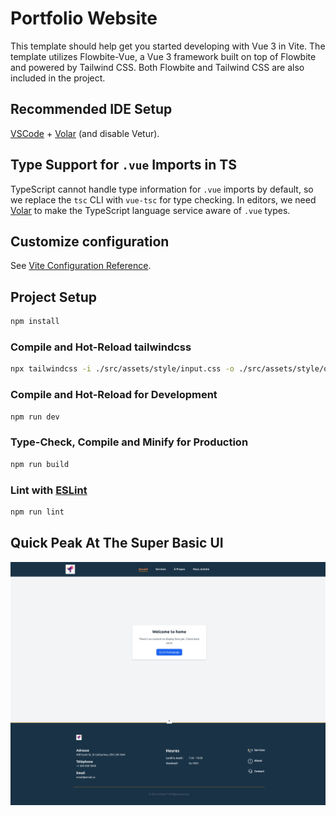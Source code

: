 # Portfolio Website

This template should help get you started developing with Vue 3 in Vite.
The template utilizes Flowbite-Vue, a Vue 3 framework built on top of Flowbite and powered by Tailwind CSS. Both Flowbite and Tailwind CSS are also included in the project.

## Recommended IDE Setup

[VSCode](https://code.visualstudio.com/) + [Volar](https://marketplace.visualstudio.com/items?itemName=Vue.volar) (and disable Vetur).

## Type Support for `.vue` Imports in TS

TypeScript cannot handle type information for `.vue` imports by default, so we replace the `tsc` CLI with `vue-tsc` for type checking. In editors, we
need [Volar](https://marketplace.visualstudio.com/items?itemName=Vue.volar) to make the TypeScript language service aware of `.vue` types.

## Customize configuration

See [Vite Configuration Reference](https://vite.dev/config/).

## Project Setup

```sh
npm install
```

### Compile and Hot-Reload tailwindcss

```sh
npx tailwindcss -i ./src/assets/style/input.css -o ./src/assets/style/output.css --watch
```

### Compile and Hot-Reload for Development

```sh
npm run dev
```

### Type-Check, Compile and Minify for Production

```sh
npm run build
```

### Lint with [ESLint](https://eslint.org/)

```sh
npm run lint
```

## Quick Peak At The Super Basic UI

![screenshot.png](readme_resource/ui_screenshot.png)
